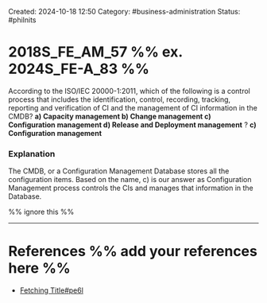 Created: 2024-10-18 12:50
Category: #business-administration
Status: #philnits



# 2018S_FE_AM_57 %% ex. 2024S_FE-A_83 %%

According to the ISO/IEC 20000-1:2011, which of the following is a control process that includes the identification, control, recording, tracking, reporting and verification of CI and the management of CI information in the CMDB?
**a) Capacity management
b) Change management
c) Configuration management
d) Release and Deployment management**
?
**c) Configuration management**
### Explanation
The CMDB, or a Configuration Management Database stores all the configuration items. Based on the name, c) is our answer as Configuration Management process controls the CIs and manages that information in the Database.




%% ignore this %%
<!--SR:!2025-04-12,1,230-->
---









# References %% add your references here %%
- [Fetching Title#pe6l](https://pecb.com/whitepaper/isoiec-200002011---service-management-system-requirements)